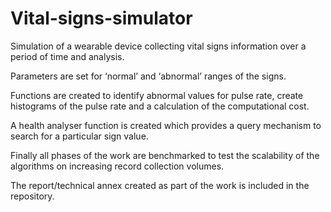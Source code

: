 # Vital-signs-simulator
Simulation of a wearable device collecting vital signs information over a period of time and analysis.

Parameters are set for ‘normal’ and ‘abnormal’ ranges of the signs.

Functions are created to identify abnormal values for pulse rate, create histograms of the pulse rate and a calculation of the computational cost. 

A health analyser function is created which provides a query mechanism to search for a particular sign value. 

Finally all phases of the work are benchmarked to test the scalability of the algorithms on increasing  record collection volumes. 

The report/technical annex created as part of the work is included in the repository. 
